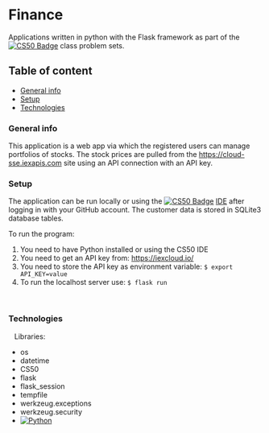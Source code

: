 Finance
==== 

Applications written in python with the Flask framework as part of the [![CS50 Badge](https://img.shields.io/badge/-CS50-red)](https://cs50.harvard.edu) class problem sets.

Table of content
----
* [General info](#general-info)
* [Setup](#setup)
* [Technologies](#technologies)

### General info

This application is a web app via which the registered users can manage portfolios of stocks. The stock prices are pulled from the https://cloud-sse.iexapis.com site using an API connection with an API key.


### Setup

The application can be run locally or using the [![CS50 Badge](https://img.shields.io/badge/-CS50-red)](https://cs50.harvard.edu) <a href="https://ide.cs50.io">IDE</a> after logging in with your GitHub account. The customer data is stored in SQLite3 database tables. 

To run the program:
 1. You need to have Python installed or using the CS50 IDE
 2. You need to get an API key from: https://iexcloud.io/
 3. You need to store the API key as environment variable: `$ export API_KEY=value`
 4. To run the localhost server use: `$ flask run`

 
### Technologies
 
 Libraries:
 * os
 * datetime
 * CS50
 * flask
 * flask_session
 * tempfile
 * werkzeug.exceptions
 * werkzeug.security
 * [![Python](https://img.shields.io/badge/python%20-%2314354C.svg?&style=for-the-badge&logo=python&logoColor=white)](https://www.python.org/)

